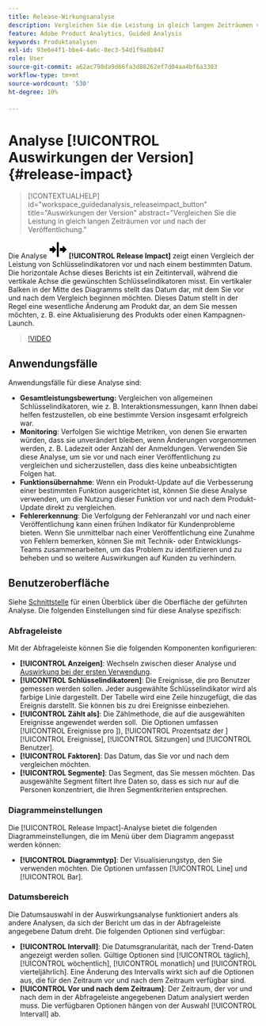 ```yaml
---
title: Release-Wirkungsanalyse
description: Vergleichen Sie die Leistung in gleich langen Zeiträumen vor und nach der Veröffentlichung.
feature: Adobe Product Analytics, Guided Analysis
keywords: Produktanalysen
exl-id: 93e6e4f1-bbe4-4a6c-8ec3-54d1f9a8b847
role: User
source-git-commit: a62ac798da9d66fa3d88262ef7d04aa4bf6a3303
workflow-type: tm+mt
source-wordcount: '530'
ht-degree: 10%

---
```


# Analyse [!UICONTROL Auswirkungen der Version] {#release-impact}

<!-- markdownlint-disable MD034 -->

>[!CONTEXTUALHELP]
>id="workspace_guidedanalysis_releaseimpact_button"
>title="Auswirkungen der Version"
>abstract="Vergleichen Sie die Leistung in gleich langen Zeiträumen vor und nach der Veröffentlichung."

<!-- markdownlint-enable MD034 -->

Die Analyse ![Release](/help/assets/icons/Release.svg) **[!UICONTROL Release Impact]** zeigt einen Vergleich der Leistung von Schlüsselindikatoren vor und nach einem bestimmten Datum. Die horizontale Achse dieses Berichts ist ein Zeitintervall, während die vertikale Achse die gewünschten Schlüsselindikatoren misst. Ein vertikaler Balken in der Mitte des Diagramms stellt das Datum dar, mit dem Sie vor und nach dem Vergleich beginnen möchten. Dieses Datum stellt in der Regel eine wesentliche Änderung am Produkt dar, an dem Sie messen möchten, z. B. eine Aktualisierung des Produkts oder einen Kampagnen-Launch.

>[!VIDEO](https://video.tv.adobe.com/v/3421665/?learn=on)

## Anwendungsfälle

Anwendungsfälle für diese Analyse sind:

* **Gesamtleistungsbewertung:** Vergleichen von allgemeinen Schlüsselindikatoren, wie z. B. Interaktionsmessungen, kann Ihnen dabei helfen festzustellen, ob eine bestimmte Version insgesamt erfolgreich war.
* **Monitoring**: Verfolgen Sie wichtige Metriken, von denen Sie erwarten würden, dass sie unverändert bleiben, wenn Änderungen vorgenommen werden, z. B. Ladezeit oder Anzahl der Anmeldungen. Verwenden Sie diese Analyse, um sie vor und nach einer Veröffentlichung zu vergleichen und sicherzustellen, dass dies keine unbeabsichtigten Folgen hat.
* **Funktionsübernahme**: Wenn ein Produkt-Update auf die Verbesserung einer bestimmten Funktion ausgerichtet ist, können Sie diese Analyse verwenden, um die Nutzung dieser Funktion vor und nach dem Produkt-Update direkt zu vergleichen.
* **Fehlererkennung**: Die Verfolgung der Fehleranzahl vor und nach einer Veröffentlichung kann einen frühen Indikator für Kundenprobleme bieten. Wenn Sie unmittelbar nach einer Veröffentlichung eine Zunahme von Fehlern bemerken, können Sie mit Technik- oder Entwicklungs-Teams zusammenarbeiten, um das Problem zu identifizieren und zu beheben und so weitere Auswirkungen auf Kunden zu verhindern.

## Benutzeroberfläche

Siehe [Schnittstelle](../overview.md#interface) für einen Überblick über die Oberfläche der geführten Analyse. Die folgenden Einstellungen sind für diese Analyse spezifisch:

### Abfrageleiste

Mit der Abfrageleiste können Sie die folgenden Komponenten konfigurieren:

* **[!UICONTROL Anzeigen]**: Wechseln zwischen dieser Analyse und [Auswirkung bei der ersten Verwendung](first-use-impact.md).
* **[!UICONTROL Schlüsselindikatoren]**: Die Ereignisse, die pro Benutzer gemessen werden sollen. Jeder ausgewählte Schlüsselindikator wird als farbige Linie dargestellt. Der Tabelle wird eine Zeile hinzugefügt, die das Ereignis darstellt. Sie können bis zu drei Ereignisse einbeziehen.
* **[!UICONTROL Zählt als]**: Die Zählmethode, die auf die ausgewählten Ereignisse angewendet werden soll.  Die Optionen umfassen [!UICONTROL Ereignisse pro ]), [!UICONTROL Prozentsatz der ][!UICONTROL  Ereignisse], [!UICONTROL Sitzungen] und [!UICONTROL Benutzer].
* **[!UICONTROL Faktoren]**: Das Datum, das Sie vor und nach dem vergleichen möchten.
* **[!UICONTROL Segmente]**: Das Segment, das Sie messen möchten. Das ausgewählte Segment filtert Ihre Daten so, dass es sich nur auf die Personen konzentriert, die Ihren Segmentkriterien entsprechen.

### Diagrammeinstellungen

Die [!UICONTROL Release Impact]-Analyse bietet die folgenden Diagrammeinstellungen, die im Menü über dem Diagramm angepasst werden können:

* **[!UICONTROL Diagrammtyp]**: Der Visualisierungstyp, den Sie verwenden möchten. Die Optionen umfassen [!UICONTROL Line] und [!UICONTROL Bar].

### Datumsbereich

Die Datumsauswahl in der Auswirkungsanalyse funktioniert anders als andere Analysen, da sich der Bericht um das in der Abfrageleiste angegebene Datum dreht. Die folgenden Optionen sind verfügbar:

* **[!UICONTROL Intervall]**: Die Datumsgranularität, nach der Trend-Daten angezeigt werden sollen. Gültige Optionen sind [!UICONTROL täglich], [!UICONTROL wöchentlich], [!UICONTROL monatlich] und [!UICONTROL vierteljährlich]. Eine Änderung des Intervalls wirkt sich auf die Optionen aus, die für den Zeitraum vor und nach dem Zeitraum verfügbar sind.
* **[!UICONTROL Vor und nach dem Zeitraum]**: Der Zeitraum, der vor und nach dem in der Abfrageleiste angegebenen Datum analysiert werden muss. Die verfügbaren Optionen hängen von der Auswahl [!UICONTROL Intervall] ab.


<!--
## Example

See below for an example of the analysis.

![Release impact](../assets/release-impact.png)

-->
